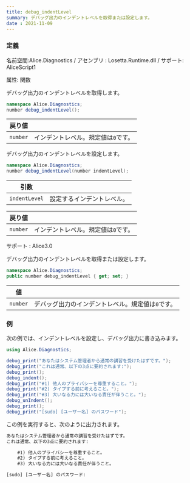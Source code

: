 ```yaml
---
title: debug_indentLevel
summary: デバッグ出力のインデントレベルを取得または設定します。
date : 2021-11-09
---
```

### 定義
名前空間:Alice.Diagnostics / アセンブリ : Losetta.Runtime.dll / サポート: AliceScript1

属性: 関数

デバッグ出力のインデントレベルを取得します。

```cs title="AliceScript"
namespace Alice.Diagnostics;
number debug_indentLevel();
```

|戻り値| |
|-|-|
|`number`|インデントレベル。規定値は`0`です。|

デバッグ出力のインデントレベルを設定します。

```cs title="AliceScript"
namespace Alice.Diagnostics;
number debug_indentLevel(number indentLevel);
```

|引数| |
|-|-|
|`indentLevel`|設定するインデントレベル。|

|戻り値| |
|-|-|
|`number`|インデントレベル。規定値は`0`です。|

サポート : Alice3.0

デバッグ出力のインデントレベルを取得または設定します。

```cs title="AliceScript"
namespace Alice.Diagnostics;
public number debug_indentLevel { get; set; }
```

|値| |
|-|-|
|`number`|デバッグ出力のインデントレベル。規定値は`0`です。|

### 例
次の例では、インデントレベルを設定し、デバッグ出力に書き込みます。

```cs title="AliceScript"
using Alice.Diagnostics;

debug_print("あなたはシステム管理者から通常の講習を受けたはずです。");
debug_print("これは通常、以下の3点に要約されます:");
debug_print();
debug_indent();
debug_print("#1) 他人のプライバシーを尊重すること。");
debug_print("#2) タイプする前に考えること。");
debug_print("#3) 大いなる力には大いなる責任が伴うこと。");
debug_unIndent();
debug_print();
debug_print("[sudo] [ユーザー名] のパスワード");
```

この例を実行すると、次のように出力されます。

```txt title="出力"
あなたはシステム管理者から通常の講習を受けたはずです。
これは通常、以下の3点に要約されます:

    #1) 他人のプライバシーを尊重すること。
    #2) タイプする前に考えること。
    #3) 大いなる力には大いなる責任が伴うこと。

[sudo] [ユーザー名] のパスワード:
```